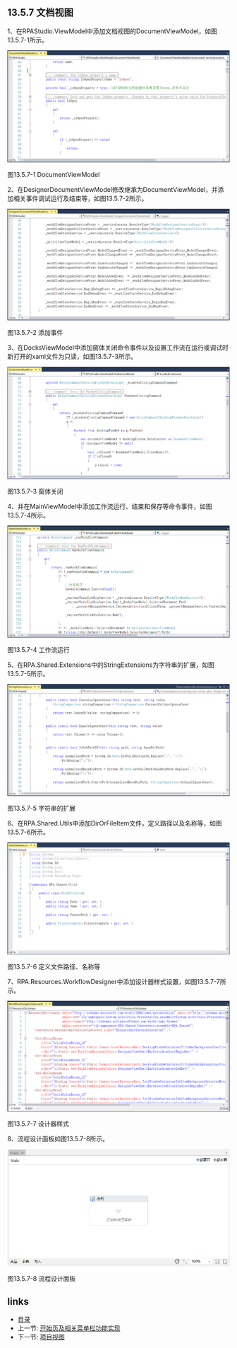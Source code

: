 ## 13.5.7 文档视图

1、在RPAStudio.ViewModel中添加文档视图的DocumentViewModel，如图13.5.7-1所示。

![](images/13.5.7-1.png)

图13.5.7-1 DocumentViewModel

2、在DesignerDocumentViewModel修改继承为DocumentViewModel，并添加相关事件调试运行及结束等，如图13.5.7-2所示。

![](images/13.5.7-2.png)

图13.5.7-2 添加事件

3、在DocksViewModel中添加窗体关闭命令事件以及设置工作流在运行或调试时新打开的xaml文件为只读，如图13.5.7-3所示。

![](images/13.5.7-3.png)

图13.5.7-3 窗体关闭

4、并在MainViewModel中添加工作流运行、结束和保存等命令事件，如图13.5.7-4所示。

![](images/13.5.7-4.png)

图13.5.7-4 工作流运行

5、在RPA.Shared.Extensions中的StringExtensions为字符串的扩展，如图13.5.7-5所示。

![](images/13.5.7-5.png)

图13.5.7-5 字符串的扩展

6、在RPA.Shared.Utils中添加DirOrFileItem文件，定义路径以及名称等，如图13.5.7-6所示。

![](images/13.5.7-6.png)

图13.5.7-6 定义文件路径、名称等

7、RPA.Resources.WorkflowDesigner中添加设计器样式设置，如图13.5.7-7所示。

![](images/13.5.7-7.png)

图13.5.7-7 设计器样式

8、流程设计面板如图13.5.7-8所示。

![](images/13.5.7-8.png)

图13.5.7-8 流程设计面板

## links
   * [目录](<preface.md>)
   * 上一节: [开始页及相关菜单栏功能实现](<13.5.06.md>)
   * 下一节: [项目视图](<13.5.08.md>)
